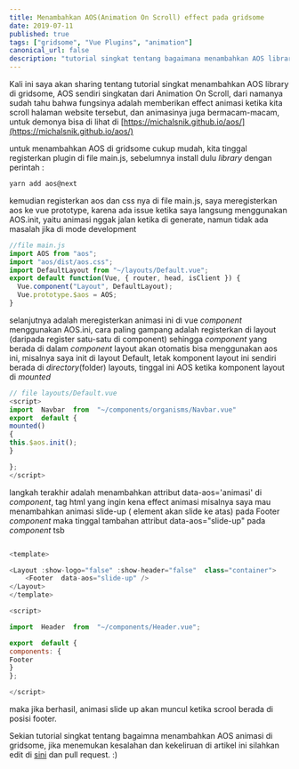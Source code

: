 ```yaml
---
title: Menambahkan AOS(Animation On Scroll) effect pada gridsome
date: 2019-07-11
published: true
tags: ["gridsome", "Vue Plugins", "animation"]
canonical_url: false
description: "tutorial singkat tentang bagaimana menambahkan AOS library pada gridsome"
---
```


Kali ini saya akan sharing tentang tutorial singkat menambahkan AOS library di gridsome, AOS sendiri singkatan dari Animation On Scroll, dari namanya sudah tahu bahwa fungsinya adalah memberikan effect animasi ketika kita scroll halaman website tersebut, dan animasinya juga bermacam-macam, untuk demonya bisa di lihat di [https://michalsnik.github.io/aos/](https://michalsnik.github.io/aos/)

untuk menambahkan AOS di gridsome cukup mudah, kita tinggal registerkan plugin di file main.js, sebelumnya install dulu _library_ dengan perintah :

```bash
yarn add aos@next
```

kemudian registerkan aos dan css nya di file main.js, saya meregisterkan aos ke vue prototype, karena ada issue ketika saya langsung menggunakan AOS.init, yaitu animasi nggak jalan ketika di generate, namun tidak ada masalah jika di mode development

```js
//file main.js
import AOS from "aos";
import "aos/dist/aos.css";
import DefaultLayout from "~/layouts/Default.vue";
export default function(Vue, { router, head, isClient }) {
  Vue.component("Layout", DefaultLayout);
  Vue.prototype.$aos = AOS;
}
```

selanjutnya adalah meregisterkan animasi ini di vue _component_ menggunakan AOS.ini, cara paling gampang adalah registerkan di layout (daripada register satu-satu di component) sehingga _component_ yang berada di dalam _component_ layout akan otomatis bisa menggunakan aos ini, misalnya saya init di layout Default, letak komponent layout ini sendiri berada di _directory_(folder) layouts, tinggal ini AOS ketika komponent layout di _mounted_

```js
// file layouts/Default.vue
<script>
import  Navbar  from  "~/components/organisms/Navbar.vue"
export  default {
mounted()
{
this.$aos.init();
}

};
</script>
```

langkah terakhir adalah menambahkan attribut data-aos='animasi' di _component_, tag html yang ingin kena effect animasi
misalnya saya mau menambahkan animasi slide-up ( element akan slide ke atas) pada Footer _component_ maka tinggal tambahan attribut data-aos="slide-up" pada _component_ tsb

```js

<template>

<Layout :show-logo="false" :show-header="false"  class="container">
	<Footer  data-aos="slide-up" />
</Layout>
</template>

<script>

import  Header  from  "~/components/Header.vue";

export  default {
components: {
Footer
}
};

</script>

```

maka jika berhasil, animasi slide up akan muncul ketika scrool berada di posisi footer.

Sekian tutorial singkat tentang bagaimna menambahkan AOS animasi di gridsome, jika menemukan kesalahan dan kekeliruan di artikel ini silahkan edit di [sini](https://github.com/puterakahfi/puterakahfi.github.io/edit/stable/content/posts/menambahkan-aos-pada-gridsome.md) dan pull request. :)
